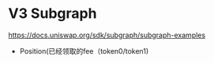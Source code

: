 # V3 Subgraph
https://docs.uniswap.org/sdk/subgraph/subgraph-examples
- Position(已经领取的fee（token0/token1)